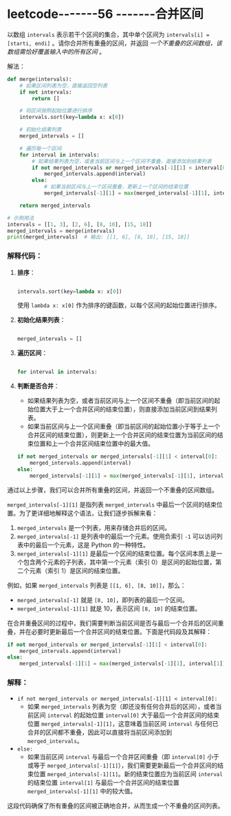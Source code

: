 # leetcode-------56 -------合并区间

以数组 `intervals` 表示若干个区间的集合，其中单个区间为 `intervals[i] = [starti, endi]` 。请你合并所有重叠的区间，并返回 *一个不重叠的区间数组，该数组需恰好覆盖输入中的所有区间* 。

 

解法：

```python
def merge(intervals):
    # 如果区间列表为空，直接返回空列表
    if not intervals:
        return []

    # 将区间按照起始位置进行排序
    intervals.sort(key=lambda x: x[0])

    # 初始化结果列表
    merged_intervals = []

    # 遍历每一个区间
    for interval in intervals:
        # 如果结果列表为空，或者当前区间与上一个区间不重叠，直接添加到结果列表
        if not merged_intervals or merged_intervals[-1][1] < interval[0]:
            merged_intervals.append(interval)
        else:
            # 如果当前区间与上一个区间重叠，更新上一个区间的结束位置
            merged_intervals[-1][1] = max(merged_intervals[-1][1], interval[1])

    return merged_intervals

# 示例用法
intervals = [[1, 3], [2, 6], [8, 10], [15, 18]]
merged_intervals = merge(intervals)
print(merged_intervals)  # 输出: [[1, 6], [8, 10], [15, 18]]

```

### 解释代码：

1. **排序**：

   ```python
   
   intervals.sort(key=lambda x: x[0])
   ```

   使用 `lambda x: x[0]` 作为排序的键函数，以每个区间的起始位置进行排序。

2. **初始化结果列表**：

   ```python
   
   merged_intervals = []
   ```

3. **遍历区间**：

   ```python
   
   for interval in intervals:
   ```

4. **判断是否合并**：

   - 如果结果列表为空，或者当前区间与上一个区间不重叠（即当前区间的起始位置大于上一个合并区间的结束位置），则直接添加当前区间到结果列表。
   - 如果当前区间与上一个区间重叠（即当前区间的起始位置小于等于上一个合并区间的结束位置），则更新上一个合并区间的结束位置为当前区间的结束位置和上一个合并区间结束位置中的最大值。

   ```python
   if not merged_intervals or merged_intervals[-1][1] < interval[0]:
       merged_intervals.append(interval)
   else:
       merged_intervals[-1][1] = max(merged_intervals[-1][1], interval[1])
   ```

通过以上步骤，我们可以合并所有重叠的区间，并返回一个不重叠的区间数组。



`merged_intervals[-1][1]` 是指列表 `merged_intervals` 中最后一个区间的结束位置。为了更详细地解释这个语法，让我们逐步拆解来看：

1. `merged_intervals` 是一个列表，用来存储合并后的区间。
2. `merged_intervals[-1]` 是列表中的最后一个元素。使用负索引 `-1` 可以访问列表中的最后一个元素，这是 Python 的一种特性。
3. `merged_intervals[-1][1]` 是最后一个区间的结束位置。每个区间本质上是一个包含两个元素的子列表，其中第一个元素（索引 0）是区间的起始位置，第二个元素（索引 1）是区间的结束位置。

例如，如果 `merged_intervals` 列表是 `[[1, 6], [8, 10]]`，那么：

- `merged_intervals[-1]` 就是 `[8, 10]`，即列表的最后一个区间。
- `merged_intervals[-1][1]` 就是 10，表示区间 `[8, 10]` 的结束位置。

在合并重叠区间的过程中，我们需要判断当前区间是否与最后一个合并后的区间重叠，并在必要时更新最后一个合并区间的结束位置。下面是代码段及其解释：

```python
if not merged_intervals or merged_intervals[-1][1] < interval[0]:
    merged_intervals.append(interval)
else:
    merged_intervals[-1][1] = max(merged_intervals[-1][1], interval[1])
```

### 解释：

- `if not merged_intervals or merged_intervals[-1][1] < interval[0]:`
  - 如果 `merged_intervals` 列表为空（即还没有任何合并后的区间），或者当前区间 `interval` 的起始位置 `interval[0]` 大于最后一个合并区间的结束位置 `merged_intervals[-1][1]`，这意味着当前区间 `interval` 与任何已合并的区间都不重叠，因此可以直接将当前区间添加到 `merged_intervals`。
- `else:`
  - 如果当前区间 `interval` 与最后一个合并区间重叠（即 `interval[0]` 小于或等于 `merged_intervals[-1][1]`），我们需要更新最后一个合并区间的结束位置 `merged_intervals[-1][1]`。新的结束位置应为当前区间 `interval` 的结束位置 `interval[1]` 与最后一个合并区间的结束位置 `merged_intervals[-1][1]` 中的较大值。

这段代码确保了所有重叠的区间被正确地合并，从而生成一个不重叠的区间列表。